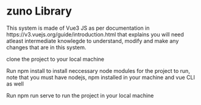 # zuno Library
 
<p>This system is made of Vue3 JS as per documentation in https://v3.vuejs.org/guide/introduction.html that explains you will need atleast intermediate knowlegde to understand, modify and make any changes that are in this system.</p>
<p>clone the project to your local machine</p>
<p>Run npm install to install neccessary node modules for the project to run, note that you must have nodejs, npm installed in your machine and vue CLI as well</p>
<p>Run npm run serve to run the project in your local machine</p>
